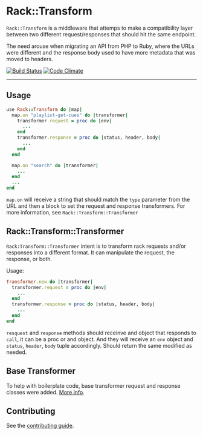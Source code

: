 # Rack::Transform

`Rack::Transform` is a middleware that attemps to make a compatibility layer
between two different request/responses that should hit the same endpoint.

The need arouse when migrating an API from PHP to Ruby, where the URLs were
different and the response body used to have more metadata that was moved to
headers.

[![Build Status](https://travis-ci.org/kitop/rack-transform.svg)](https://travis-ci.org/kitop/rack-transform)
[![Code Climate](https://codeclimate.com/github/kitop/rack-transform/badges/gpa.svg)](https://codeclimate.com/github/kitop/rack-transform)

---

## Usage

```ruby
use Rack::Transform do |map|
  map.on "playlist-get-cues" do |transformer|
    transformer.request = proc do |env|
      ...
    end
    transformer.response = proc do |status, header, body|
      ...
    end
  end

  map.on "search" do |transformer|
    ...
  end
  ...
end
```

`map.on` will receive a string that should match the `type` parameter from the
URL and then a block to set the request and response transformers. For more
information, see `Rack::Transform::Transformer`

## Rack::Transform::Transformer

`Rack:Transform::Transformer` intent is to transform rack requests and/or
responses into a different format.
It can manipulate the request, the response, or both.

Usage:
```ruby
Transformer.new do |transformer|
  transformer.request = proc do |env|
    ...
  end
  transformer.response = proc do |status, header, body|
    ...
  end
end
```

`resquest` and `response` methods should receinve and object that responds to
`call`, it can be a proc or and object. And they will receive an `env` object
and `status`, `header`, `body` tuple accordingly. Should return the same
modified as needed.

## Base Transformer

To help with boilerplate code, base transformer request and response classes were added. [More info](./lib/rack/transform/transformers/base.rb).

## Contributing

See the [contributing guide](./CONTRIBUTING.md).

